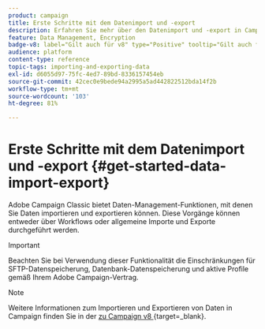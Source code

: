 ```yaml
---
product: campaign
title: Erste Schritte mit dem Datenimport und -export
description: Erfahren Sie mehr über den Datenimport und -export in Campaign
feature: Data Management, Encryption
badge-v8: label="Gilt auch für v8" type="Positive" tooltip="Gilt auch für Campaign v8"
audience: platform
content-type: reference
topic-tags: importing-and-exporting-data
exl-id: d6055d97-75fc-4ed7-89bd-8336157454eb
source-git-commit: 42cec0e9bede94a2995a5ad442822512bda14f2b
workflow-type: tm+mt
source-wordcount: '103'
ht-degree: 81%

---
```


# Erste Schritte mit dem Datenimport und -export {#get-started-data-import-export}



Adobe Campaign Classic bietet Daten-Management-Funktionen, mit denen Sie Daten importieren und exportieren können. Diese Vorgänge können entweder über Workflows oder allgemeine Importe und Exporte durchgeführt werden.

>[!IMPORTANT]
>
>Beachten Sie bei Verwendung dieser Funktionalität die Einschränkungen für SFTP-Datenspeicherung, Datenbank-Datenspeicherung und aktive Profile gemäß Ihrem Adobe Campaign-Vertrag.

>[!NOTE]
>
>Weitere Informationen zum Importieren und Exportieren von Daten in Campaign finden Sie in der [ zu Campaign v8 ](https://experienceleague.adobe.com/de/docs/campaign/campaign-v8/data/import){target=_blank}.


<!--
## Workflows {#workflows}

<img src="assets/do-not-localize/icon_workflows.svg" width="60px">

**Workflows** are a useful way to automate your import processes. Whether you import data from a local file or from a SFTP, they allow you to standardize your data management procedures.

With workflows, import and export operations can be repeated automatically according to a schedule, for example to automate data exchange between several information systems.

For more on this, refer to [this section](../../platform/using/import-export-workflows.md).

## Generic imports and exports {#generic-import-export}

<img src="assets/do-not-localize/icon_templates.svg" width="60px">

Additionally, Campaign Classic provides **generic imports and exports** that allow you to create occasional import or export jobs.

Imports and exports are configured in dedicated templates, that you can configure and use to launch and monitor import and export jobs.

For more on generic imports and exports, refer to [this section](../../platform/using/about-generic-imports-exports.md).

>[!IMPORTANT]
>Generic imports and exports should be used for occasional operations only. To ensure data consistency and improve efficiency, it is recommended to perform your import and export operations using workflows.

## Data encryption and compression {#data-encryption-compression}

<img src="assets/do-not-localize/icon_encrypt.svg" width="60px">

Campaign Classic allows you to import zipped or encrypted files, and export zipped or encrypted file.

These operations are performed within workflows, by applying pre-processing stages to the data you want to leverage.

For more on this, refer to these sections:

* [Unzip or decrypt a file](../../platform/using/unzip-decrypt.md)
* [Zip or encrypt a file](../../platform/using/zip-encrypt.md)

## Best practices and troubleshooting {#best-practices-troubleshooting}

<img src="assets/do-not-localize/icon_bestpractices.svg" width="60px">

You should follow several [best practices](../../platform/using/import-export-best-practices.md) when performing import and export operations to ensure data consistency within the database and avoid common errors during update or export operations.

Additionally, recommendations and common issues related to SFTP servers usage are available in [this section](../../platform/using/sftp-server-usage.md).
-->